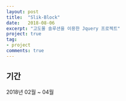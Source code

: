 ```yaml
---
layout: post
title:  "Slik-Block"
date:   2018-08-06
excerpt: "고도몰 솔루션을 이용한 Jquery 프로젝트"
project: true
tag:
- project
comments: true
---
```


## 기간

2018년 02월 ~ 04월